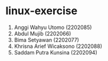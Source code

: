 # linux-exercise

1. Anggi Wahyu Utomo (2202085)
2. Abdul Mujib (2202066)
3. Bima Setyawan (2202077)
4. Khrisna Arief Wicaksono (2202088)
5. Saddam Putra Kunsina (2202094)
